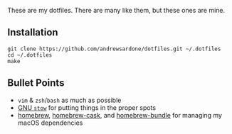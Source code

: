 These are my dotfiles. There are many like them, but these ones are mine.

## Installation

    git clone https://github.com/andrewsardone/dotfiles.git ~/.dotfiles
    cd ~/.dotfiles
    make

## Bullet Points

- `vim` & `zsh`/`bash` as much as possible
- [GNU `stow`](https://www.gnu.org/software/stow/) for putting things in the proper spots
- [homebrew](https://brew.sh/), [homebrew-cask](https://caskroom.github.io/), and
  [homebrew-bundle](https://github.com/Homebrew/homebrew-bundle) for managing my macOS
  dependencies
